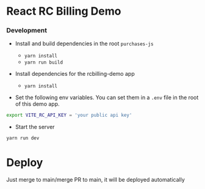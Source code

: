 # React RC Billing Demo

### Development

- Install and build dependencies in the root `purchases-js`
  - `yarn install`
  - `yarn run build`
- Install dependencies for the rcbilling-demo app

  - `yarn install`

- Set the following env variables. You can set them in a `.env` file in the root of this demo app.

```bash
export VITE_RC_API_KEY = 'your public api key'
```

- Start the server

```bash
yarn run dev
```

# Deploy

Just merge to main/merge PR to main, it will be deployed automatically
